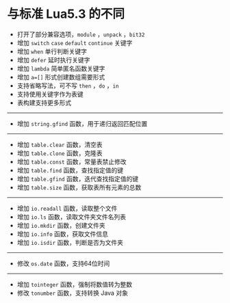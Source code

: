 # 与标准 Lua5.3 的不同
* 打开了部分兼容选项，`module` ，`unpack` ，`bit32`
* 增加 `switch` `case` `default` `continue` 关键字
* 增加 `when` 单行判断关键字
* 增加 `defer` 延时执行关键字
* 增加 `lambda` 简单匿名函数关键字
* 增加 `a=[]` 形式创建数组需要形式
* 支持省略写法，可不写 `then` ，`do` ，`in`
* 支持使用关键字作为表键
* 表构建支持更多形式
---
* 增加 `string.gfind` 函数，用于递归返回匹配位置
---
* 增加 `table.clear` 函数，清空表
* 增加 `table.clone` 函数，克隆表
* 增加 `table.const` 函数，常量表禁止修改
* 增加 `table.find` 函数，查找指定值的键
* 增加 `table.gfind` 函数，迭代查找指定值的键
* 增加 `table.size` 函数，获取表所有元素的总数
---
* 增加 `io.readall` 函数，读取整个文件
* 增加 `io.ls` 函数，读取文件夹文件名列表
* 增加 `io.mkdir` 函数，创建文件夹
* 增加 `io.info` 函数，获取文件信息
* 增加 `io.isdir` 函数，判断是否为文件夹
---
* 修改 `os.date` 函数，支持64位时间
---
* 增加 `tointeger` 函数，强制将数值转为整数
* 修改 `tonumber` 函数，支持转换 Java 对象
